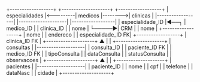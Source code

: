 +------------------+          +--------------------+         +------------------+
|   especialidades |<---------|      medicos       |-------->|     clinicas     |
|------------------|          |--------------------|         |------------------|
| especialidade_ID |◄──┐      | medico_ID          |         | clinica_ID       |
| nome             |   └─────►| CRM                |         | nome             |
+------------------+          | nome               |         | endereco         |
                              | especialidade_ID FK|         +------------------+
                              | clinica_ID FK      |
                              +--------------------+
                                       ▲
                                       |
                                       |
                              +--------------------+
                              |     consultas       |
                              |--------------------|
                              | consulta_ID        |
                              | paciente_ID FK     |
                              | medico_ID FK       |
                              | tipoConsulta       |
                              | dataConsulta       |
                              | statusConsulta     |
                              | observacoes        |
                              +--------------------+
                                       ▲
                                       |
                                       |
                              +--------------------+
                              |     pacientes       |
                              |--------------------|
                              | paciente_ID        |
                              | nome               |
                              | cpf                |
                              | telefone           |
                              | dataNasc           |
                              | cidade             |
                              +--------------------+
